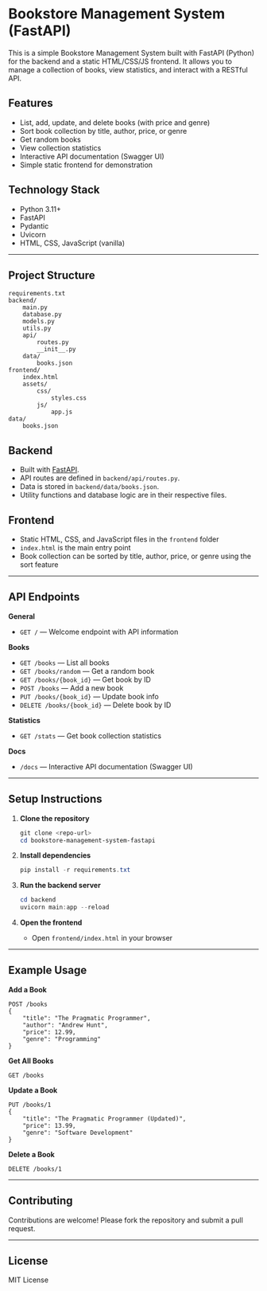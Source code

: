 # Bookstore Management System (FastAPI)

This is a simple Bookstore Management System built with FastAPI (Python) for the backend and a static HTML/CSS/JS frontend. It allows you to manage a collection of books, view statistics, and interact with a RESTful API.

## Features

- List, add, update, and delete books (with price and genre)
- Sort book collection by title, author, price, or genre
- Get random books
- View collection statistics
- Interactive API documentation (Swagger UI)
- Simple static frontend for demonstration

## Technology Stack

- Python 3.11+
- FastAPI
- Pydantic
- Uvicorn
- HTML, CSS, JavaScript (vanilla)

---

## Project Structure

```
requirements.txt
backend/
    main.py
    database.py
    models.py
    utils.py
    api/
        routes.py
        __init__.py
    data/
        books.json
frontend/
    index.html
    assets/
        css/
            styles.css
        js/
            app.js
data/
    books.json
```

## Backend

- Built with [FastAPI](https://fastapi.tiangolo.com/).
- API routes are defined in `backend/api/routes.py`.
- Data is stored in `backend/data/books.json`.
- Utility functions and database logic are in their respective files.

## Frontend

- Static HTML, CSS, and JavaScript files in the `frontend` folder
- `index.html` is the main entry point
- Book collection can be sorted by title, author, price, or genre using the sort feature

---

## API Endpoints

**General**

- `GET /` — Welcome endpoint with API information

**Books**

- `GET /books` — List all books
- `GET /books/random` — Get a random book
- `GET /books/{book_id}` — Get book by ID
- `POST /books` — Add a new book
- `PUT /books/{book_id}` — Update book info
- `DELETE /books/{book_id}` — Delete book by ID

**Statistics**

- `GET /stats` — Get book collection statistics

**Docs**

- `/docs` — Interactive API documentation (Swagger UI)

---

## Setup Instructions

1. **Clone the repository**

   ```powershell
   git clone <repo-url>
   cd bookstore-management-system-fastapi
   ```

2. **Install dependencies**

   ```powershell
   pip install -r requirements.txt
   ```

3. **Run the backend server**

   ```powershell
   cd backend
   uvicorn main:app --reload
   ```

4. **Open the frontend**
   - Open `frontend/index.html` in your browser

---

## Example Usage

**Add a Book**

```http
POST /books
{
    "title": "The Pragmatic Programmer",
    "author": "Andrew Hunt",
    "price": 12.99,
    "genre": "Programming"
}
```

**Get All Books**

```http
GET /books
```

**Update a Book**

```http
PUT /books/1
{
    "title": "The Pragmatic Programmer (Updated)",
    "price": 13.99,
    "genre": "Software Development"
}
```

**Delete a Book**

```http
DELETE /books/1
```

---

## Contributing

Contributions are welcome! Please fork the repository and submit a pull request.

---

## License

MIT License
